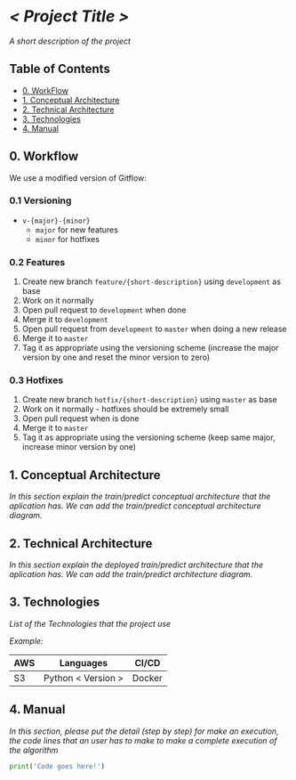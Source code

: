 # *< Project Title >*

*A short description of the project*

## Table of Contents

* [0. WorkFlow]()
* [1. Conceptual Architecture](1-Technical-Architecture)
* [2. Technical Architecture](1-Technical-Architecture)
* [3. Technologies](3-Technologies)
* [4. Manual](4-Manual)

## 0. Workflow

We use a modified version of Gitflow:

### 0.1 Versioning

- `v-{major}-{minor}`
  - `major` for new features
  - `minor` for hotfixes

### 0.2 Features

1. Create new branch `feature/{short-description}` using `development` as base
2. Work on it normally
3. Open pull request to `development` when done
4. Merge it to `development`
5. Open pull request from `development` to `master` when doing a new release
6. Merge it to `master`
7. Tag it as appropriate using the versioning scheme (increase the major version by one
and reset the minor version to zero)

### 0.3 Hotfixes

1. Create new branch `hotfix/{short-description}` using `master` as base
2. Work on it normally - hotfixes should be extremely small
3. Open pull request when is done
4. Merge it to `master`
5. Tag it as appropriate using the versioning scheme (keep same major, increase
minor version by one)


## 1. Conceptual Architecture
*In this section explain the train/predict conceptual architecture that the aplication has.*
*We can add the train/predict conceptual architecture diagram.*

## 2. Technical Architecture
*In this section explain the deployed train/predict architecture that the aplication has.*
*We can add the train/predict architecture diagram.*

## 3. Technologies

*List of the Technologies that the project use*

*Example:*

|AWS|Languages|CI/CD|
|---|---------|-----|
|S3|Python < Version >|Docker|

## 4. Manual

*In this section, please put the detail (step by step) for make an execution, the code lines that an user has to make to make a complete execution of the algorithm*

```Python
print('Code goes here!')
```
